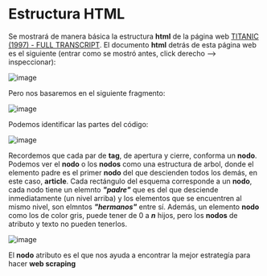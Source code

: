 # Estructura HTML

Se mostrará de manera básica la estructura **html** de la página web [TITANIC (1997) - FULL TRANSCRIPT](https://subslikescript.com/movie/Titanic-120338). El documento **html** detrás de esta página web es el siguiente (entrar como se mostró antes, click derecho --> inspeccionar):

![image](https://user-images.githubusercontent.com/92232878/182476047-1c3fec4e-c5f2-4f61-b755-f1d49b0dff6e.png)

Pero nos basaremos en el siguiente fragmento:

![image](https://user-images.githubusercontent.com/92232878/182474081-653591c0-71d9-4b4e-82fc-0ce652dc9c42.png)

Podemos identificar las partes del código:

![image](https://user-images.githubusercontent.com/92232878/182476307-218dbf85-34c5-4ff9-a810-fdaab77973af.png)

Recordemos que cada par de **tag**, de apertura y cierre, conforma un **nodo**. Podemos ver el **nodo** o los **nodos** como una estructura de arbol, donde el elemento padre es el primer **nodo** del que descienden todos los demás, en este caso, **article**. Cada rectángulo del esquema corresponde a un **nodo**, cada nodo tiene un elemnto ***"padre"*** que es del que desciende inmediatamente (un nivel arriba) y los elementos que se encuentren al mismo nivel, son elmntos ***"hermanos"*** entre sí. Además, un elemento **nodo** como los de color gris, puede tener de 0 a ***n*** hijos, pero los **nodos** de atributo y texto no pueden tenerlos.

![image](https://user-images.githubusercontent.com/92232878/182478493-9d45b487-a2f9-4c0b-a3b4-db200035e818.png)
  
 El **nodo** atributo es el que nos ayuda a encontrar la mejor estrategía para hacer **web scraping**

